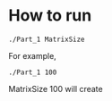 # How to run

```
./Part_1 MatrixSize
```

For example,

```
./Part_1 100
```

MatrixSize 100 will create